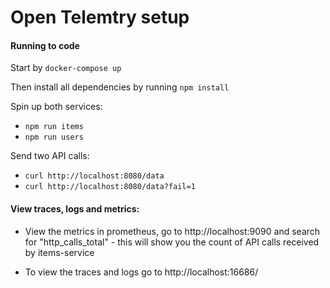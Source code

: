 #  Open Telemtry setup

 #### Running to code

 Start by `docker-compose up`

 Then install all dependencies by running `npm install`
 
 Spin up both services:
 * `npm run items`
 * `npm run users`


Send two API calls:
* `curl http://localhost:8080/data`
* `curl http://localhost:8080/data?fail=1`

#### View traces, logs and metrics:
* View the metrics in prometheus, go to http://localhost:9090 and search for "http_calls_total" - this will show you the count of API calls received by items-service

* To view the traces and logs go to http://localhost:16686/ 
